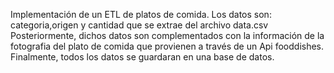 Implementación de un ETL de platos de comida. Los datos son: categoria,origen y cantidad
que se extrae del archivo data.csv
Posteriormente, dichos datos son complementados con la información de la fotografia del plato de comida que provienen a través de un Api fooddishes.
Finalmente, todos los datos se guardaran en una base de datos.